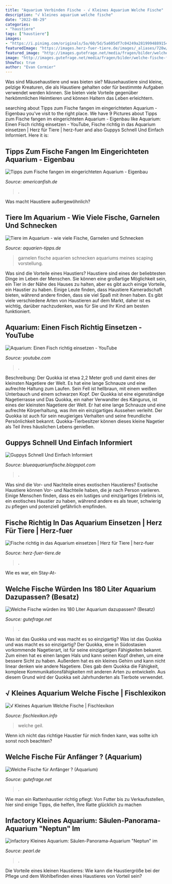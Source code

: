 ```yaml
---
title: "Aquarium Verbinden Fische - √ Kleines Aquarium Welche Fische"
description: "√ kleines aquarium welche fische"
date: "2022-08-29"
categories:
- "haustiere"
tags: ["haustiere"]
images:
- "https://i.pinimg.com/originals/5a/60/5d/5a605df7c04249a28199948891542d3d.jpg"
featuredImage: "https://images.herz-fuer-tiere.de/images/_aliases/728w/7/3/6/4/14637-1-de-DE/Fische-Aquarium.jpg"
featured_image: "http://images.gutefrage.net/media/fragen/bilder/welche-fische-fuer-anfaenger-/0_big.jpg"
image: "http://images.gutefrage.net/media/fragen/bilder/welche-fische-fuer-anfaenger-/0_big.jpg"
ShowToc: true
author: "Evan Cormier"
---
```



Was sind Mäusehaustiere und was bieten sie?
Mäusehaustiere sind kleine, pelzige Kreaturen, die als Haustiere gehalten oder für bestimmte Aufgaben verwendet werden können. Sie bieten viele Vorteile gegenüber herkömmlichen Heimtieren und können Haltern das Leben erleichtern.

	

		
searching about Tipps zum Fische fangen im eingerichteten Aquarium - Eigenbau you've visit to the right place. We have 9 Pictures about Tipps zum Fische fangen im eingerichteten Aquarium - Eigenbau like Aquarium: Einen Fisch richtig einsetzen - YouTube, Fische richtig in das Aquarium einsetzen | Herz für Tiere | herz-fuer and also Guppys Schnell Und Einfach Informiert. Here it is:
		
    
## Tipps Zum Fische Fangen Im Eingerichteten Aquarium - Eigenbau

<img loading=lazy src="https://americanfish.de/index.php?attachment/6887-dscf3806-jpg/" onerror="this.onerror=null;this.src='https://tse4.mm.bing.net/th?id=OIP.9Pn0zl3oe3ARN7TKX1rSlgHaFj&amp;pid=15.1';" alt="Tipps zum Fische fangen im eingerichteten Aquarium - Eigenbau">

_Source: americanfish.de_

>. 

	

Was macht Haustiere außergewöhnlich?

    
## Tiere Im Aquarium - Wie Viele Fische, Garnelen Und Schnecken

<img loading=lazy src="https://aquarien-tipps.de/wp-content/uploads/2018/01/FischeAktuellesBecken-450x206.jpg" onerror="this.onerror=null;this.src='https://tse2.mm.bing.net/th?id=OIP.X4aYfeXU3C-oClS7ubL_dAAAAA&amp;pid=15.1';" alt="Tiere im Aquarium - wie viele Fische, Garnelen und Schnecken">

_Source: aquarien-tipps.de_

>garnelen fische aquarien schnecken aquariums meines scaping vorstellung. 

	

Was sind die Vorteile eines Haustiers?
Haustiere sind eines der beliebtesten Dinge im Leben der Menschen. Sie können eine großartige Möglichkeit sein, ein Tier in der Nähe des Hauses zu halten, aber es gibt auch einige Vorteile, ein Haustier zu haben. Einige Leute finden, dass Haustiere Kameradschaft bieten, während andere finden, dass sie viel Spaß mit ihnen haben. Es gibt viele verschiedene Arten von Haustieren auf dem Markt, daher ist es wichtig, darüber nachzudenken, was für Sie und Ihr Kind am besten funktioniert.

    
## Aquarium: Einen Fisch Richtig Einsetzen - YouTube

<img loading=lazy src="https://i.ytimg.com/vi/RoL1oGzZ8rQ/maxresdefault.jpg" onerror="this.onerror=null;this.src='https://tse3.mm.bing.net/th?id=OIP.k1cG4_Wsgu_SnU4BGx5R7QHaEK&amp;pid=15.1';" alt="Aquarium: Einen Fisch richtig einsetzen - YouTube">

_Source: youtube.com_

>. 

	

Beschreibung: Der Quokka ist etwa 2,2 Meter groß und damit eines der kleinsten Nagetiere der Welt. Es hat eine lange Schnauze und eine aufrechte Haltung zum Laufen. Sein Fell ist hellbraun, mit einem weißen Unterbauch und einem schwarzen Kopf. Der Quokka ist eine eigenständige Nagetierrasse und
Das Quokka, ein naher Verwandter des Kängurus, ist eines der kleinsten Nagetiere der Welt. Er hat eine lange Schnauze und eine aufrechte Körperhaltung, was ihm ein einzigartiges Aussehen verleiht. Der Quokka ist auch für sein neugieriges Verhalten und seine freundliche Persönlichkeit bekannt. Quokka-Tierbesitzer können dieses kleine Nagetier als Teil ihres häuslichen Lebens genießen.

    
## Guppys Schnell Und Einfach Informiert

<img loading=lazy src="https://images-na.ssl-images-amazon.com/images/G/03/aplusautomation/vendorimages/07f7ab92-97e0-40a0-ab91-bc5b81e335f4.png._CB333302446_.png" onerror="this.onerror=null;this.src='https://tse2.mm.bing.net/th?id=OIP._6B_URCpRDs31Q1L-7FyMQHaFS&amp;pid=15.1';" alt="Guppys Schnell Und Einfach Informiert">

_Source: blueaquariumfische.blogspot.com_

>. 

	

Was sind die Vor- und Nachteile eines exotischen Haustieres?
Exotische Haustiere können Vor- und Nachteile haben, die je nach Person variieren. Einige Menschen finden, dass es ein lustiges und einzigartiges Erlebnis ist, ein exotisches Haustier zu haben, während andere es als teuer, schwierig zu pflegen und potenziell gefährlich empfinden.

    
## Fische Richtig In Das Aquarium Einsetzen | Herz Für Tiere | Herz-fuer

<img loading=lazy src="https://images.herz-fuer-tiere.de/images/_aliases/728w/7/3/6/4/14637-1-de-DE/Fische-Aquarium.jpg" onerror="this.onerror=null;this.src='https://tse2.mm.bing.net/th?id=OIP.1HBtC-MFrGfypG_Hcg00dgHaE7&amp;pid=15.1';" alt="Fische richtig in das Aquarium einsetzen | Herz für Tiere | herz-fuer">

_Source: herz-fuer-tiere.de_

>. 

	

Wie es war, ein Stay-At-

    
## Welche Fische Würden Ins 180 Liter Aquarium Dazupassen? (Besatz)

<img loading=lazy src="https://images.gutefrage.net/media/fragen/bilder/welche-fische-wuerden-ins-180-liter-aquarium-dazupassen/0_original.jpg?v=1608145026000" onerror="this.onerror=null;this.src='https://tse3.mm.bing.net/th?id=OIP.xBeKAQhoAcG31qU_jhqq4QHaFj&amp;pid=15.1';" alt="Welche Fische würden ins 180 Liter Aquarium dazupassen? (Besatz)">

_Source: gutefrage.net_

>. 

	

Was ist das Quokka und was macht es so einzigartig?
Was ist das Quokka und was macht es so einzigartig?
Der Quokka, eine in Südostasien vorkommende Nagetierart, ist für seine einzigartigen Fähigkeiten bekannt. Zum einen hat es einen langen Hals und kann seinen Kopf drehen, um eine bessere Sicht zu haben. Außerdem hat es ein kleines Gehirn und kann nicht linear denken wie andere Nagetiere. Dies gab dem Quokka die Fähigkeit, komplexe Kommunikationsfähigkeiten mit anderen Arten zu entwickeln. Aus diesem Grund wird der Quokka seit Jahrhunderten als Tierbote verwendet.

    
## √ Kleines Aquarium Welche Fische | Fischlexikon

<img loading=lazy src="https://i.pinimg.com/originals/5a/60/5d/5a605df7c04249a28199948891542d3d.jpg" onerror="this.onerror=null;this.src='https://tse1.mm.bing.net/th?id=OIP.vJKpQzMwwf1MfxhKl18TkAHaJM&amp;pid=15.1';" alt="√ Kleines Aquarium Welche Fische | Fischlexikon">

_Source: fischlexikon.info_

>welche geil. 

	

Wenn ich nicht das richtige Haustier für mich finden kann, was sollte ich sonst noch beachten?

    
## Welche Fische Für Anfänger ? (Aquarium)

<img loading=lazy src="http://images.gutefrage.net/media/fragen/bilder/welche-fische-fuer-anfaenger-/0_big.jpg" onerror="this.onerror=null;this.src='https://tse4.mm.bing.net/th?id=OIP.u_2-sJ4xs5HDoy5qoMzk_AHaFj&amp;pid=15.1';" alt="Welche Fische für Anfänger ? (Aquarium)">

_Source: gutefrage.net_

>. 

	

Wie man ein Rattenhaustier richtig pflegt: Von Futter bis zu Verkaufsstellen, hier sind einige Tipps, die helfen, Ihre Ratte glücklich zu machen

    
## Infactory Kleines Aquarium: Säulen-Panorama-Aquarium &quot;Neptun&quot; Im

<img loading=lazy src="https://microsites.pearl.de/i/07/nc1105_5.jpg" onerror="this.onerror=null;this.src='https://tse4.mm.bing.net/th?id=OIP.RlWagElKvTrxEvlSpgt4NwHaFj&amp;pid=15.1';" alt="infactory Kleines Aquarium: Säulen-Panorama-Aquarium &quot;Neptun&quot; im">

_Source: pearl.de_

>. 

	

Die Vorteile eines kleinen Haustieres: Wie kann die Haustiergröße bei der Pflege und dem Wohlbefinden eines Haustieres von Vorteil sein?

